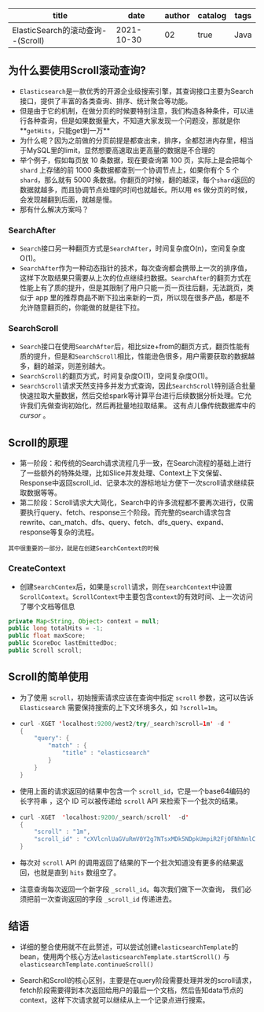 | title                             | date       | author | catalog | tags |
| --------------------------------- | ---------- | ------ | ------- | ---- |
| ElasticSearch的滚动查询--(Scroll) | 2021-10-30 | 02     | true    | Java |



## 为什么要使用Scroll滚动查询?

- `Elasticsearch`是一款优秀的开源企业级搜索引擎，其查询接口主要为Search接口，提供了丰富的各类查询、排序、统计聚合等功能。
- 但是由于它的机制，在做分页的时候要特别注意，我们构造各种条件，可以进行各种查询，但是如果数据量大，不知道大家发现一个问题没，那就是你**`getHits`，只能get到一万**
- 为什么呢？因为之前做的分页前提是都查出来，排序，全都怼进内存里，相当于MySQL里的limit，显然想要高速取出更高量的数据是不合理的
- 举个例子，假如每页放 10 条数据，现在要查询第 100 页，实际上是会把每个` shard` 上存储的前 1000 条数据都查到一个协调节点上，如果你有个 5 个 `shard`，那么就有 5000 条数据。你翻页的时候，翻的越深，每个` shard `返回的数据就越多，而且协调节点处理的时间也就越长。所以用 es 做分页的时候，会发现越翻到后面，就越是慢。
- 那有什么解决方案吗？

### SearchAfter

- `Search`接口另一种翻页方式是`SearchAfter`，时间复杂度O(n)，空间复杂度O(1)。
- `SearchAfter`作为一种动态指针的技术，每次查询都会携带上一次的排序值，这样下次取结果只需要从上次的位点继续扫数据。`SearchAfter`的翻页方式在性能上有了质的提升，但是其限制了用户只能一页一页往后翻，无法跳页，类似于 app 里的推荐商品不断下拉出来新的一页，所以现在很多产品，都是不允许随意翻页的，你能做的就是往下拉。

### SearchScroll

- `Search`接口在使用`SearchAfter`后，相比size+from的翻页方式，翻页性能有质的提升，但是和`SearchScroll`相比，性能逊色很多，用户需要获取的数据越多，翻的越深，则差别越大。
- `SearchScroll`的翻页方式，时间复杂度O(1)，空间复杂度O(1)。
- `SearchScroll`请求天然支持多并发方式查询，因此`SearchScroll`特别适合批量快速拉取大量数据，然后交给spark等计算平台进行后续数据分析处理。它允许我们先做查询初始化，然后再批量地拉取结果。 这有点儿像传统数据库中的 *cursor* 。

## Scroll的原理

- 第一阶段：和传统的Search请求流程几乎一致，在Search流程的基础上进行了一些额外的特殊处理，比如Slice并发处理、Context上下文保留、Response中返回scroll_id、记录本次的游标地址方便下一次scroll请求继续获取数据等等。
- 第二阶段：Scroll请求大大简化，Search中的许多流程都不要再次进行，仅需要执行query、fetch、response三个阶段。而完整的search请求包含rewrite、can_match、dfs、query、fetch、dfs_query、expand、response等复杂的流程。

`其中很重要的一部分，就是在创建SearchContext的时候`

### CreateContext

- 创建`SearchContex`后，如果是`scroll`请求，则在`searchContext`中设置`ScrollContext`。`ScrollContext`中主要包含`context`的有效时间、上一次访问了哪个文档等信息

```java
private Map<String, Object> context = null;
public long totalHits = -1;
public float maxScore;
public ScoreDoc lastEmittedDoc;
public Scroll scroll;
```

## Scroll的简单使用

- 为了使用 `scroll`，初始搜索请求应该在查询中指定 `scroll` 参数，这可以告诉 `Elasticsearch` 需要保持搜索的上下文环境多久，如 `?scroll=1m`。

- ```java
  curl -XGET 'localhost:9200/west2/try/_search?scroll=1m' -d '
  {
      "query": {
          "match" : {
              "title" : "elasticsearch"
          }
      }
  }
  ```

- 使用上面的请求返回的结果中包含一个 `scroll_id`，它是一个base64编码的长字符串 ，这个 ID 可以被传递给 `scroll` API 来检索下一个批次的结果。

- ```java
  curl -XGET  'localhost:9200/_search/scroll'  -d'
  {
      "scroll" : "1m", 
      "scroll_id" : "cXVlcnlUaGVuRmV0Y2g7NTsxMDk5NDpkUmpiR2FjOFNhNnlCM1ZDMWpWYnRROzEwOTk1OmRSamJHYWM4U2E2eUIzVkMxalZidFE7MTA5OTM6ZFJqYkdhYzhTYTZ5QjNWQzFqVmJ0UTsxMTE5MDpBVUtwN2lxc1FLZV8yRGVjWlI2QUVBOzEwOTk2OmRSamJHYWM4U2E2eUIzVkMxalZidFE7MDs=" 
  }
  ```

- 每次对 `scroll` API 的调用返回了结果的下一个批次知道没有更多的结果返回，也就是直到 `hits` 数组空了。

- 注意查询每次返回一个新字段 `_scroll_id`。每次我们做下一次查询， 我们必须把前一次查询返回的字段 `_scroll_id` 传递进去。

## 结语

- 详细的整合使用就不在此赘述，可以尝试创建`elasticsearchTemplate`的bean，使用两个核心方法`elasticsearchTemplate.startScroll()` 与 `elasticsearchTemplate.continueScroll()`

- Search和Scroll的核心区别，主要是在query阶段需要处理并发的scroll请求，fetch阶段需要得到本次返回给用户的最后一个文档，然后告知data节点的context，这样下次请求就可以继续从上一个记录点进行搜索。

  

